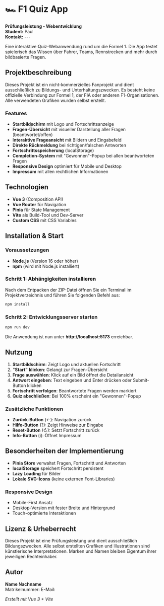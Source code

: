 # 🏎️ F1 Quiz App

**Prüfungsleistung - Webentwicklung**  
**Student:** Paul  
**Kontakt:** ---

Eine interaktive Quiz-Webanwendung rund um die Formel 1. Die App testet spielerisch das Wissen über Fahrer, Teams, Rennstrecken und mehr durch bildbasierte Fragen.

## Projektbeschreibung

Dieses Projekt ist ein nicht-kommerzielles Fanprojekt und dient ausschließlich zu Bildungs- und Unterhaltungszwecken. Es besteht keine offizielle Verbindung zur Formel 1, der FIA oder anderen F1-Organisationen. Alle verwendeten Grafiken wurden selbst erstellt.

### Features

- **Startbildschirm** mit Logo und Fortschrittsanzeige
- **Fragen-Übersicht** mit visueller Darstellung aller Fragen (beantwortet/offen)
- **Interaktive Frageansicht** mit Bildern und Eingabefeld
- **Direkte Rückmeldung** bei richtigen/falschen Antworten
- **Fortschrittsspeicherung** (localStorage)
- **Completion-System** mit "Gewonnen"-Popup bei allen beantworteten Fragen
- **Responsive Design** optimiert für Mobile und Desktop
- **Impressum** mit allen rechtlichen Informationen

## Technologien

- **Vue 3** (Composition API)
- **Vue Router** für Navigation
- **Pinia** für State Management
- **Vite** als Build-Tool und Dev-Server
- **Custom CSS** mit CSS Variables

## Installation & Start

### Voraussetzungen

- **Node.js** (Version 16 oder höher)
- **npm** (wird mit Node.js installiert)

### Schritt 1: Abhängigkeiten installieren

Nach dem Entpacken der ZIP-Datei öffnen Sie ein Terminal im Projektverzeichnis und führen Sie folgenden Befehl aus:

```bash
npm install
```

### Schritt 2: Entwicklungsserver starten

```bash
npm run dev
```

Die Anwendung ist nun unter **http://localhost:5173** erreichbar.

## Nutzung

1. **Startbildschirm**: Zeigt Logo und aktuellen Fortschritt
2. **"Start" klicken**: Gelangt zur Fragen-Übersicht
3. **Frage auswählen**: Klick auf ein Bild öffnet die Detailansicht
4. **Antwort eingeben**: Text eingeben und Enter drücken oder Submit-Button klicken
5. **Fortschritt verfolgen**: Beantwortete Fragen werden markiert
6. **Quiz abschließen**: Bei 100% erscheint ein "Gewonnen"-Popup

### Zusätzliche Funktionen

- **Zurück-Button** (←): Navigation zurück
- **Hilfe-Button** (?): Zeigt Hinweise zur Eingabe
- **Reset-Button** (↻): Setzt Fortschritt zurück
- **Info-Button** (i): Öffnet Impressum

## Besonderheiten der Implementierung

- **Pinia Store** verwaltet Fragen, Fortschritt und Antworten
- **localStorage** speichert Fortschritt persistent
- **Lazy Loading** für Bilder
- **Lokale SVG-Icons** (keine externen Font-Libraries)

### Responsive Design
- Mobile-First Ansatz
- Desktop-Version mit fester Breite und Hintergrund
- Touch-optimierte Interaktionen

## Lizenz & Urheberrecht

Dieses Projekt ist eine Prüfungsleistung und dient ausschließlich Bildungszwecken. Alle selbst erstellten Grafiken und Illustrationen sind künstlerische Interpretationen. Marken und Namen bleiben Eigentum ihrer jeweiligen Rechteinhaber.

## Autor

**Name Nachname**  
Matrikelnummer: 
E-Mail: 

*Erstellt mit Vue 3 + Vite*
  
